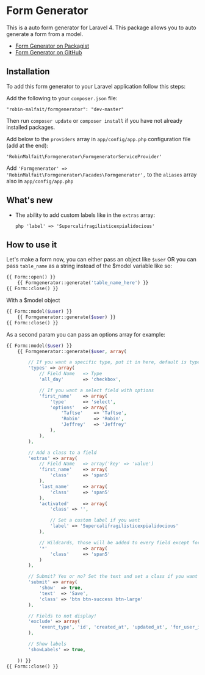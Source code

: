 # Form Generator
This is a auto form generator for Laravel 4. This package allows you to auto generate a form from a model.

- [Form Generator on Packagist](https://packagist.org/packages/robin-malfait/formgenerator)
- [Form Generator on GitHub](https://github.com/RobinMalfait/Laravel-auto-form-generator)

## Installation
To add this form generator to your Laravel application follow this steps:

Add the following to your `composer.json` file:

	"robin-malfait/formgenerator": "dev-master"

Then run `composer update` or `composer install` if you have not already installed packages.

Add below to the `providers` array in `app/config/app.php` configuration file (add at the end):

	'RobinMalfait\Formgenerator\FormgeneratorServiceProvider'

Add `'Formgenerator' => 'RobinMalfait\Formgenerator\Facades\Formgenerator',` to the `aliases` array also in `app/config/app.php`

## What's new
* The ability to add custom labels like in the `extras` array:

	```php 'label' => 'Supercalifragilisticexpialidocious'```

## How to use it
Let's make a form now, you can either pass an object like `$user` OR you can pass `table_name` as a string instead of the $model variable like so:

```php
{{ Form::open() }}
	{{ Formgenerator::generate('table_name_here') }}
{{ Form::close() }}
```


With a $model object
```php
{{ Form::model($user) }}
	{{ Formgenerator::generate($user) }}
{{ Form::close() }}
```

As a second param you can pass an options array for example:
```php
{{ Form::model($user) }}
	{{ Formgenerator::generate($user, array(

		// If you want a specific type, put it in here, default is type from the database
		'types' => array(
			// Field Name 	=> Type
			'all_day' 		=> 'checkbox',

			// If you want a select field with options
			'first_name'	=> array(
				'type'		=> 'select',
				'options'	=> array(
					'Taftse' 	=> 'Taftse',
					'Robin'		=> 'Robin',
					'Jeffrey'	=> 'Jeffrey'
				),
			),
		),

		// Add a class to a field
		'extras' => array(
			// Field Name   => array('key' => 'value')
			'first_name' 	=> array(
				'class' 	=> 'span5'
			),
			'last_name'		=> array(
				'class' 	=> 'span5'
			),
			'activated' 	=> array(
				'class' => '',

				// Set a custom label if you want
				'label' => 'Supercalifragilisticexpialidocious'
			),

			// Wildcards, those will be added to every field except for the fields that are listed above
			'*'				=> array(
				'class' 	=> 'span5'
			)
		),

		// Submit? Yes or no? Set the text and set a class if you want
		'submit' => array(
			'show' 	=> true,
			'text'  => 'Save',
			'class' => 'btn btn-success btn-large'
		),

		// Fields to not display!
		'exclude' => array(
			'event_type', 'id', 'created_at', 'updated_at', 'for_user_id'
		),

		// Show labels
		'showLabels' => true,

	)) }}
{{ Form::close() }}
```